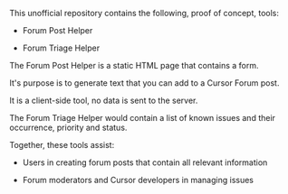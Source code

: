This unofficial repository contains the following, proof of concept, tools:

 - Forum Post Helper
  
 - Forum Triage Helper    

The Forum Post Helper is a static HTML page that contains a form.  

It's purpose is to generate text that you can add to a Cursor Forum post. 

It is a client-side tool, no data is sent to the server.

The Forum Triage Helper would contain a list of known issues and their occurrence, priority and status.

Together, these tools assist:

- Users in creating forum posts that contain all relevant information  

- Forum moderators and Cursor developers in managing issues  

